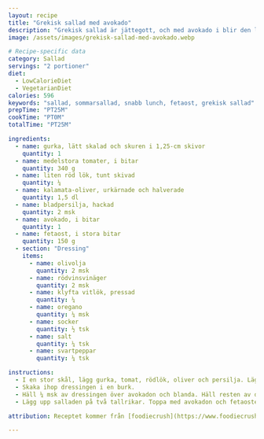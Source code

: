 ```yaml
---
layout: recipe
title: "Grekisk sallad med avokado"
description: "Grekisk sallad är jättegott, och med avokado i blir den lite matigare."
image: /assets/images/grekisk-sallad-med-avokado.webp

# Recipe-specific data
category: Sallad
servings: "2 portioner"
diet:
  - LowCalorieDiet
  - VegetarianDiet
calories: 596
keywords: "sallad, sommarsallad, snabb lunch, fetaost, grekisk sallad"
prepTime: "PT25M"
cookTime: "PT0M"
totalTime: "PT25M"

ingredients:
  - name: gurka, lätt skalad och skuren i 1,25-cm skivor
    quantity: 1
  - name: medelstora tomater, i bitar
    quantity: 340 g
  - name: liten röd lök, tunt skivad
    quantity: ¼
  - name: kalamata-oliver, urkärnade och halverade
    quantity: 1,5 dl
  - name: bladpersilja, hackad
    quantity: 2 msk
  - name: avokado, i bitar
    quantity: 1
  - name: fetaost, i stora bitar
    quantity: 150 g
  - section: "Dressing"
    items:
      - name: olivolja
        quantity: 2 msk
      - name: rödvinsvinäger
        quantity: 2 msk
      - name: klyfta vitlök, pressad
        quantity: ¼
      - name: oregano
        quantity: ¼ msk
      - name: socker
        quantity: ½ tsk
      - name: salt
        quantity: ¼ tsk
      - name: svartpeppar
        quantity: ¼ tsk

instructions:
  - I en stor skål, lägg gurka, tomat, rödlök, oliver och persilja. Lägg avokado i en liten skål för sig.
  - Skaka ihop dressingen i en burk.
  - Häll ¼ msk av dressingen över avokadon och blanda. Häll resten av dressingen över den övriga salladen och blanda.
  - Lägg upp salladen på två tallrikar. Toppa med avokadon och fetaosten.

attribution: Receptet kommer från [foodiecrush](https://www.foodiecrush.com/greek-salad-with-avocado/)

---
```


